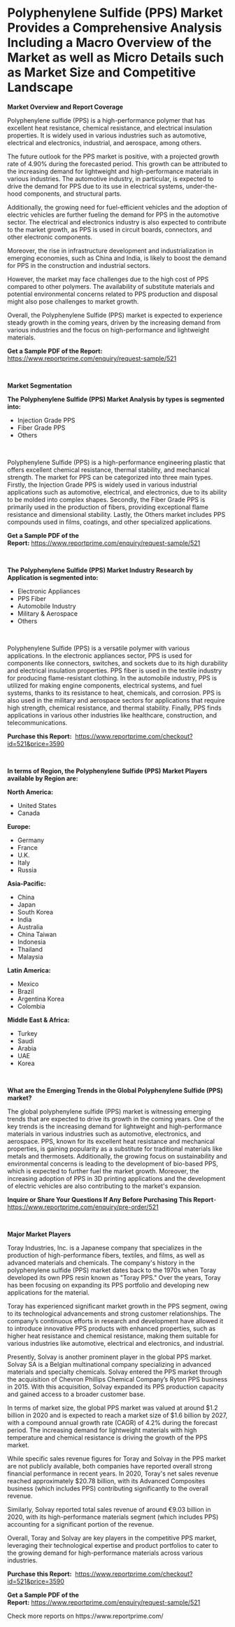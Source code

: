 <p><h1>Polyphenylene Sulfide (PPS) Market Provides a Comprehensive Analysis Including a Macro Overview of the Market as well as Micro Details such as Market Size and Competitive Landscape</h1></p><p><strong>Market Overview and Report Coverage</strong></p>
<p><p>Polyphenylene sulfide (PPS) is a high-performance polymer that has excellent heat resistance, chemical resistance, and electrical insulation properties. It is widely used in various industries such as automotive, electrical and electronics, industrial, and aerospace, among others.</p><p>The future outlook for the PPS market is positive, with a projected growth rate of 4.90% during the forecasted period. This growth can be attributed to the increasing demand for lightweight and high-performance materials in various industries. The automotive industry, in particular, is expected to drive the demand for PPS due to its use in electrical systems, under-the-hood components, and structural parts.</p><p>Additionally, the growing need for fuel-efficient vehicles and the adoption of electric vehicles are further fueling the demand for PPS in the automotive sector. The electrical and electronics industry is also expected to contribute to the market growth, as PPS is used in circuit boards, connectors, and other electronic components.</p><p>Moreover, the rise in infrastructure development and industrialization in emerging economies, such as China and India, is likely to boost the demand for PPS in the construction and industrial sectors.</p><p>However, the market may face challenges due to the high cost of PPS compared to other polymers. The availability of substitute materials and potential environmental concerns related to PPS production and disposal might also pose challenges to market growth.</p><p>Overall, the Polyphenylene Sulfide (PPS) market is expected to experience steady growth in the coming years, driven by the increasing demand from various industries and the focus on high-performance and lightweight materials.</p></p>
<p><strong>Get a Sample PDF of the Report:</strong> <a href="https://www.reportprime.com/enquiry/request-sample/521">https://www.reportprime.com/enquiry/request-sample/521</a></p>
<p>&nbsp;</p>
<p><strong>Market Segmentation</strong></p>
<p><strong>The Polyphenylene Sulfide (PPS) Market Analysis by types is segmented into:</strong></p>
<p><ul><li>Injection Grade PPS</li><li>Fiber Grade PPS</li><li>Others</li></ul></p>
<p>&nbsp;</p>
<p><p>Polyphenylene Sulfide (PPS) is a high-performance engineering plastic that offers excellent chemical resistance, thermal stability, and mechanical strength. The market for PPS can be categorized into three main types. Firstly, the Injection Grade PPS is widely used in various industrial applications such as automotive, electrical, and electronics, due to its ability to be molded into complex shapes. Secondly, the Fiber Grade PPS is primarily used in the production of fibers, providing exceptional flame resistance and dimensional stability. Lastly, the Others market includes PPS compounds used in films, coatings, and other specialized applications.</p></p>
<p><strong>Get a Sample PDF of the Report:</strong>&nbsp;<a href="https://www.reportprime.com/enquiry/request-sample/521">https://www.reportprime.com/enquiry/request-sample/521</a></p>
<p>&nbsp;</p>
<p><strong>The Polyphenylene Sulfide (PPS) Market Industry Research by Application is segmented into:</strong></p>
<p><ul><li>Electronic Appliances</li><li>PPS Fiber</li><li>Automobile Industry</li><li>Military & Aerospace</li><li>Others</li></ul></p>
<p>&nbsp;</p>
<p><p>Polyphenylene Sulfide (PPS) is a versatile polymer with various applications. In the electronic appliances sector, PPS is used for components like connectors, switches, and sockets due to its high durability and electrical insulation properties. PPS fiber is used in the textile industry for producing flame-resistant clothing. In the automobile industry, PPS is utilized for making engine components, electrical systems, and fuel systems, thanks to its resistance to heat, chemicals, and corrosion. PPS is also used in the military and aerospace sectors for applications that require high strength, chemical resistance, and thermal stability. Finally, PPS finds applications in various other industries like healthcare, construction, and telecommunications.</p></p>
<p><strong>Purchase this Report:</strong>&nbsp; <a href="https://www.reportprime.com/checkout?id=521&price=3590">https://www.reportprime.com/checkout?id=521&price=3590</a></p>
<p>&nbsp;</p>
<p><strong>In terms of Region, the Polyphenylene Sulfide (PPS) Market Players available by Region are:</strong></p>
<p>
    <p> <strong> North America: </strong>
        <ul>
            <li>United States</li>
            <li>Canada</li>
        </ul>
        </p> 
    <p> <strong> Europe: </strong>
        <ul>
            <li>Germany</li>
            <li>France</li>
            <li>U.K.</li>
            <li>Italy</li>
            <li>Russia</li>
        </ul>
        </p> 
    <p> <strong> Asia-Pacific: </strong>
        <ul>
            <li>China</li>
            <li>Japan</li>
            <li>South Korea</li>
            <li>India</li>
            <li>Australia</li>
            <li>China Taiwan</li>
            <li>Indonesia</li>
            <li>Thailand</li>
            <li>Malaysia</li>
        </ul>
        </p> 
    <p> <strong> Latin America: </strong>
        <ul>
            <li>Mexico</li>
            <li>Brazil</li>
            <li>Argentina Korea</li>
            <li>Colombia</li>
        </ul>
        </p> 
    <p> <strong> Middle East & Africa: </strong>
        <ul>
            <li>Turkey</li>
            <li>Saudi</li>
            <li>Arabia</li>
            <li>UAE</li>
            <li>Korea</li>
        </ul>
    </p>
    </p>
<p>&nbsp;</p>
<p><strong>What are the Emerging Trends in the Global Polyphenylene Sulfide (PPS) market?</strong></p>
<p><p>The global polyphenylene sulfide (PPS) market is witnessing emerging trends that are expected to drive its growth in the coming years. One of the key trends is the increasing demand for lightweight and high-performance materials in various industries such as automotive, electronics, and aerospace. PPS, known for its excellent heat resistance and mechanical properties, is gaining popularity as a substitute for traditional materials like metals and thermosets. Additionally, the growing focus on sustainability and environmental concerns is leading to the development of bio-based PPS, which is expected to further fuel the market growth. Moreover, the increasing adoption of PPS in 3D printing applications and the development of electric vehicles are also contributing to the market's expansion.</p></p>
<p><strong>Inquire or Share Your Questions If Any Before Purchasing This Report</strong>- <a href="https://www.reportprime.com/enquiry/pre-order/521">https://www.reportprime.com/enquiry/pre-order/521</a></p>
<p>&nbsp;</p>
<p><strong>Major Market Players</strong></p>
<p><p>Toray Industries, Inc. is a Japanese company that specializes in the production of high-performance fibers, textiles, and films, as well as advanced materials and chemicals. The company's history in the polyphenylene sulfide (PPS) market dates back to the 1970s when Toray developed its own PPS resin known as "Toray PPS." Over the years, Toray has been focusing on expanding its PPS portfolio and developing new applications for the material.</p><p>Toray has experienced significant market growth in the PPS segment, owing to its technological advancements and strong customer relationships. The company’s continuous efforts in research and development have allowed it to introduce innovative PPS products with enhanced properties, such as higher heat resistance and chemical resistance, making them suitable for various industries like automotive, electrical and electronics, and industrial.</p><p>Presently, Solvay is another prominent player in the global PPS market. Solvay SA is a Belgian multinational company specializing in advanced materials and specialty chemicals. Solvay entered the PPS market through the acquisition of Chevron Phillips Chemical Company’s Ryton PPS business in 2015. With this acquisition, Solvay expanded its PPS production capacity and gained access to a broader customer base.</p><p>In terms of market size, the global PPS market was valued at around $1.2 billion in 2020 and is expected to reach a market size of $1.6 billion by 2027, with a compound annual growth rate (CAGR) of 4.2% during the forecast period. The increasing demand for lightweight materials with high temperature and chemical resistance is driving the growth of the PPS market.</p><p>While specific sales revenue figures for Toray and Solvay in the PPS market are not publicly available, both companies have reported overall strong financial performance in recent years. In 2020, Toray's net sales revenue reached approximately $20.78 billion, with its Advanced Composites business (which includes PPS) contributing significantly to the overall revenue.</p><p>Similarly, Solvay reported total sales revenue of around €9.03 billion in 2020, with its high-performance materials segment (which includes PPS) accounting for a significant portion of the revenue.</p><p>Overall, Toray and Solvay are key players in the competitive PPS market, leveraging their technological expertise and product portfolios to cater to the growing demand for high-performance materials across various industries.</p></p>
<p><strong>Purchase this Report:</strong>&nbsp;&nbsp;<a href="https://www.reportprime.com/checkout?id=521&price=3590">https://www.reportprime.com/checkout?id=521&price=3590</a></p>
<p></p>
<p><strong>Get a Sample PDF of the Report:</strong>&nbsp;<a href="https://www.reportprime.com/enquiry/request-sample/521">https://www.reportprime.com/enquiry/request-sample/521</a></p>
<p>Check more reports on https://www.reportprime.com/</p>